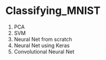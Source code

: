 # Classifying_MNIST

1) PCA
2) SVM
3) Neural Net from scratch
4) Neural Net using Keras
5) Convolutional Neural Net